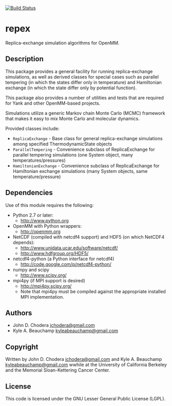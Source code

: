[![Build Status](https://travis-ci.org/jchodera/repex.png)](https://travis-ci.org/jchodera/repex)

# repex

Replica-exchange simulation algorithms for OpenMM.

## Description

This package provides a general facility for running replica-exchange simulations, as well as
derived classes for special cases such as parallel tempering (in which the states differ only
in temperature) and Hamiltonian exchange (in which the state differ only by potential function).

This package also provides a number of utilities and tests that are required for Yank and other OpenMM-based projects.

Simulations utilize a generic Markov chain Monte Carlo (MCMC) framework that makes it easy to mix Monte Carlo and molecular dynamics.

Provided classes include:

* `ReplicaExchange` - Base class for general replica-exchange simulations among specified ThermodynamicState objects
* `ParallelTempering` - Convenience subclass of ReplicaExchange for parallel tempering simulations (one System object, many temperatures/pressures)
* `HamiltonianExchange` - Convenience subclass of ReplicaExchange for Hamiltonian exchange simulations (many System objects, same temperature/pressure)

## Dependencies

Use of this module requires the following:

* Python 2.7 or later: 
  * http://www.python.org
* OpenMM with Python wrappers: 
  * http://openmm.org
* NetCDF (compiled with netcdf4 support) and HDF5 (on which NetCDF4 depends): 
  * http://www.unidata.ucar.edu/software/netcdf/
  * http://www.hdfgroup.org/HDF5/
* netcdf4-python (a Python interface for netcdf4)
  * http://code.google.com/p/netcdf4-python/
* numpy and scipy
  * http://www.scipy.org/
* mpi4py (if MPI support is desired)
  * http://mpi4py.scipy.org/
  * Note that mpi4py must be compiled against the appropriate installed MPI implementation.

## Authors

* John D. Chodera <jchodera@gmail.com>
* Kyle A. Beauchamp <kyleabeauchamp@gmail.com>

## Copyright

Written by John D. Chodera <jchodera@gmail.com> and Kyle A. Beauchamp <kyleabeauchamp@gmail.com> wwhile at the University of California Berkeley and the Memorial Sloan-Kettering Cancer Center.

## License

This code is licensed under the GNU Lesser General Public License (LGPL).

